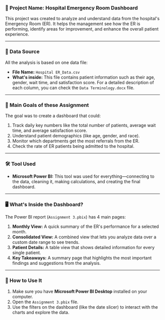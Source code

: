  
### 🏥 Project Name: Hospital Emergency Room Dashboard

This project was created to analyze and understand data from the hospital's Emergency Room (ER). It helps the management see how the ER is performing, identify areas for improvement, and enhance the overall patient experience.

---

### 📂 Data Source

All the analysis is based on one data file:
* **File Name:** `Hospital ER_Data.csv`
* **What's inside:** This file contains patient information such as their age, gender, wait time, and satisfaction score. For a detailed description of each column, you can check the `Data Terminology.docx` file.

---

### 🎯 Main Goals of these Assignment 

The goal was to create a dashboard that could:
1.  Track daily key numbers like the total number of patients, average wait time, and average satisfaction score.
2.  Understand patient demographics (like age, gender, and race).
3.  Monitor which departments get the most referrals from the ER.
4.  Check the rate of ER patients being admitted to the hospital.

---

### 🛠️ Tool Used

* **Microsoft Power BI:** This tool was used for everything—connecting to the data, cleaning it, making calculations, and creating the final dashboard.

---

### 🖥️ What's Inside the Dashboard?

The Power BI report (`Assignment 3.pbix`) has 4 main pages:

1.  **Monthly View:** A quick summary of the ER's performance for a selected month.
2.  **Consolidated View:** A combined view that lets you analyze data over a custom date range to see trends.
3.  **Patient Details:** A table view that shows detailed information for every single patient.
4.  **Key Takeaways:** A summary page that highlights the most important findings and suggestions from the analysis.

---

### 🚀 How to Use It

1.  Make sure you have **Microsoft Power BI Desktop** installed on your computer.
2.  Open the `Assignment 3.pbix` file.
3.  Use the filters on the dashboard (like the date slicer) to interact with the charts and explore the data.
